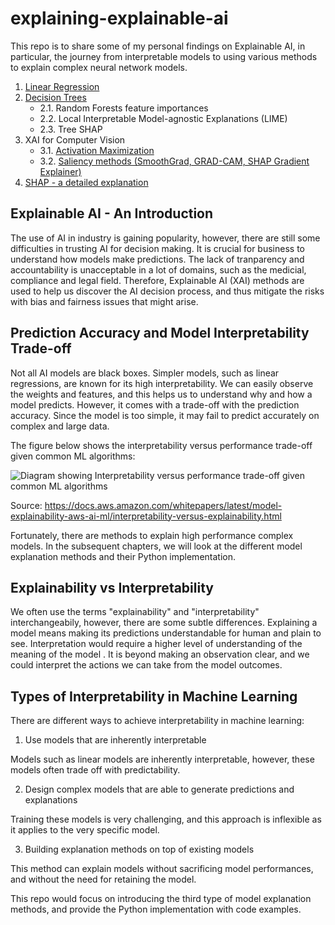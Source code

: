 # explaining-explainable-ai

This repo is to share some of my personal findings on Explainable AI, in particular, the journey from interpretable models to using various methods to explain complex neural network models. 

1. [Linear Regression](https://github.com/wingyiuc/explaining-explainable-ai/blob/main/Linear%20Regression.ipynb)
2. [Decision Trees](https://github.com/wingyiuc/explaining-explainable-ai/blob/main/Decision%20Trees.ipynb)
     * 2.1. Random Forests feature importances
     * 2.2. Local Interpretable Model-agnostic Explanations (LIME)
     * 2.3. Tree SHAP
3. XAI for Computer Vision
     * 3.1. [Activation Maximization](https://github.com/wingyiuc/explaining-explainable-ai/blob/main/Activation%20Maximization.ipynb)
     * 3.2. [Saliency methods (SmoothGrad, GRAD-CAM, SHAP Gradient Explainer)](https://github.com/wingyiuc/explaining-explainable-ai/blob/main/Saliency%20Methods.ipynb)
4. [SHAP - a detailed explanation](https://github.com/wingyiuc/explaining-explainable-ai/blob/main/explaining-explainable-ai.ipynb)



## Explainable AI - An Introduction

The use of AI in industry is gaining popularity, however, there are still some difficulties in trusting AI for decision making. It is crucial for business to understand how models make predictions. The lack of tranparency and accountability is unacceptable in a lot of domains, such as the medicial, compliance and legal field. Therefore, Explainable AI (XAI) methods are used to help us discover the AI decision process, and thus mitigate the risks with bias and fairness issues that might arise.

## Prediction Accuracy and Model Interpretability Trade-off

Not all AI models are black boxes. Simpler models, such as linear regressions, are known for its high interpretability. We can easily observe the weights and features, and this helps us to understand why and how a model predicts. However, it comes with a trade-off with the prediction accuracy. Since the model is too simple, it may fail to predict accurately on complex and large data.

The figure below shows the interpretability versus performance trade-off given common ML algorithms:

![Diagram showing Interpretability versus performance trade-off given common ML algorithms](https://docs.aws.amazon.com/images/whitepapers/latest/model-explainability-aws-ai-ml/images/interpretability-vs-performance-trade-off.png)

Source: https://docs.aws.amazon.com/whitepapers/latest/model-explainability-aws-ai-ml/interpretability-versus-explainability.html

Fortunately, there are methods to explain high performance complex models. In the subsequent chapters, we will look at the different model explanation methods and their Python implementation.

## Explainability vs Interpretability

We often use the terms "explainability" and "interpretability" interchangeabily, however, there are some subtle differences. Explaining a model means making its predictions understandable for human and plain to see. Interpretation would require a higher level of understanding of the meaning of the model . It is beyond making an observation clear, and we could interpret the actions we can take from the model outcomes.

## Types of Interpretability in Machine Learning

There are different ways to achieve interpretability in machine learning:

1. Use models that are inherently interpretable

Models such as linear models are inherently interpretable, however, these models often trade off with predictability.

2. Design complex models that are able to generate predictions and explanations

Training these models is very challenging, and this approach is inflexible as it applies to the very specific model.

3. Building explanation methods on top of existing models

This method can explain models without sacrificing model performances, and without the need for retaining the model.

This repo would focus on introducing the third type of model explanation methods, and provide the Python implementation with code examples.
